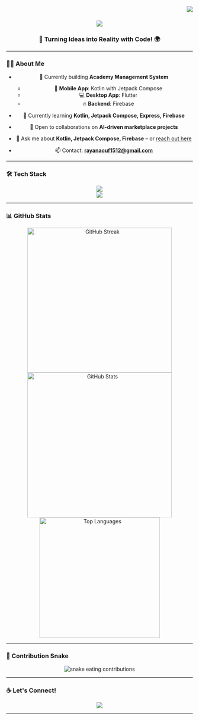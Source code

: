 <img align="right" src="https://visitor-badge.laobi.icu/badge?page_id=RAYANaouf.RAYANaouf" />

<h1 align="center">
    <img src="https://readme-typing-svg.herokuapp.com/?font=Righteous&size=40&center=true&vCenter=true&width=600&height=80&duration=4000&lines=Hi+There!+👋;+I'm+Rayan+Aouf!;+Passionate+Software+Developer!" />
</h1>

<h3 align="center">🚀 Turning Ideas into Reality with Code! 🌍</h3>

---

### 👨‍💻 About Me
<div align="center">

- 🔭 Currently building **Academy Management System**  
  - 📱 **Mobile App**: Kotlin with Jetpack Compose  
  - 💻 **Desktop App**: Flutter  
  - 🔥 **Backend**: Firebase  

- 🌱 Currently learning **Kotlin, Jetpack Compose, Express, Firebase**
- 🤝 Open to collaborations on **AI-driven marketplace projects**
- 💬 Ask me about **Kotlin, Jetpack Compose, Firebase** – or [reach out here](https://github.com/RAYANaouf/RAYANaouf/issues)
- 📫 Contact: **rayanaouf1512@gmail.com**

</div>

---

### 🛠️ Tech Stack
<div align="center">
    <img src="https://skillicons.dev/icons?i=java,kotlin,androidstudio,flutter,dart" />
    <br>
    <img src="https://skillicons.dev/icons?i=js,nodejs,express,firebase,git,github,figma" />
</div>

---

### 📊 GitHub Stats
<div align="center">
  <img width=390 src="https://github-readme-streak-stats.herokuapp.com/?user=RAYANaouf&theme=radical&border_radius=10" alt="GitHub Streak"/>
  <img width=390 src="https://github-readme-stats.vercel.app/api?username=RAYANaouf&show_icons=true&theme=radical&border_radius=10" alt="GitHub Stats"/>
  <br/>
  <img width=325 src="https://github-readme-stats.vercel.app/api/top-langs/?username=RAYANaouf&layout=compact&theme=radical&border_radius=10" alt="Top Languages"/>
</div>

---

### 🐍 Contribution Snake
<div align="center">
  <img alt="snake eating contributions" src="https://raw.githubusercontent.com/RAYANaouf/RAYANaouf/output/github-contribution-grid-snake.svg"/>
</div>

---

### ☕ Let's Connect!
<div align="center">
  <a href="mailto:rayanaouf1512@gmail.com">
    <img src="https://img.shields.io/badge/Gmail-333333?style=for-the-badge&logo=gmail&logoColor=red" />
  </a>

</div>

---
